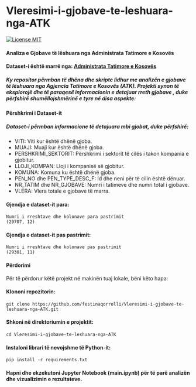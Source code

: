 # Vleresimi-i-gjobave-te-leshuara-nga-ATK
[![License MIT](https://img.shields.io/badge/license-MIT-blue.svg)](https://github.com/festinaqorrolli/Vleresimi-i-gjobave-te-leshuara-nga-ATK/blob/main/LICENSE.txt)

#### Analiza e Gjobave të lëshuara nga Administrata Tatimore e Kosovës

####  Dataset-i është marrë nga: [Administrata Tatimore e Kosovës](https://www.atk-ks.org/open-data/)

##### Ky repositor përmban të dhëna dhe skripte lidhur me analizën e gjobave të lëshuara nga Agjencia Tatimore e Kosovës (ATK). Projekti synon të eksplorojë dhe të paraqesë informacionin e detajuar rreth gjobave , duke përfshirë shumëllojshmërinë e tyre në disa aspekte:

#### Përshkrimi i Dataset-it
##### Dataset-i përmban informacione të detajuara mbi gjobat, duke përfshirë:

- VITI: Viti kur është dhënë gjoba.
- MUAJI: Muaji kur është dhënë gjoba.
- PERSHKRIMI_SEKTORIT: Përshkrimi i sektorit të cilës i takon kompania e gjobitur.
- LLOJI_KOMPAN: Lloji i kompanisë së gjobitur.
- KOMUNA: Komuna ku është dhënë gjoba.
- PEN_NO dhe PEN_TYPE_DESC_F: Id dhe neni për të cilin është dënuar.
- NR_TATIM dhe NR_GJOBAVE: Numri i tatimeve dhe numri total i gjobave.
- VLERA: Vlera totale e gjobave të marra.

#### Gjendja e dataset-it para: 
```
Numri i rreshtave dhe kolonave para pastrimit
(29707, 12)
```

#### Gjendja e dataset-it pas pastrimit: 
```
Numri i rreshtave dhe kolonave pas pastrimit
(29301, 11)
```

#### Përdorimi

Për të përdorur këtë projekt në makinën tuaj lokale, bëni këto hapa:

#### Klononi repozitorin:

```
git clone https://github.com/festinaqorrolli/Vleresimi-i-gjobave-te-leshuara-nga-ATK.git
```

#### Shkoni në direktoriumin e projektit:

```
cd Vleresimi-i-gjobave-te-leshuara-nga-ATK
```

#### Instaloni librari të nevojshme të Python-it:

```
pip install -r requirements.txt
```

#### Hapni dhe ekzekutoni Jupyter Notebook (main.ipynb) për të parë analizën dhe vizualizimin e rezultateve.
